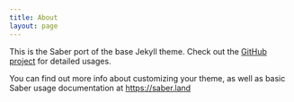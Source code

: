 ```yaml
---
title: About
layout: page
---
```


This is the Saber port of the base Jekyll theme. Check out the [GitHub project](https://github.com/egoist/saber-theme-minima) for detailed usages.

You can find out more info about customizing your theme, as well as basic Saber usage documentation at https://saber.land

